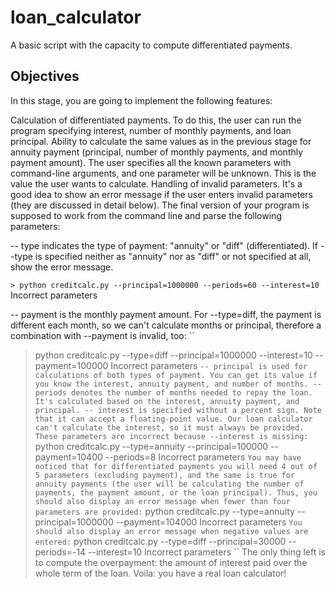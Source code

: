 # loan_calculator
 A basic script with the capacity to compute differentiated payments.
 
 
## Objectives
In this stage, you are going to implement the following features:

Calculation of differentiated payments. To do this, the user can run the program specifying interest, number of monthly payments, and loan principal.
Ability to calculate the same values as in the previous stage for annuity payment (principal, number of monthly payments, and monthly payment amount). The user specifies all the known parameters with command-line arguments, and one parameter will be unknown. This is the value the user wants to calculate.
Handling of invalid parameters. It's a good idea to show an error message if the user enters invalid parameters (they are discussed in detail below).
The final version of your program is supposed to work from the command line and parse the following parameters:

-- type indicates the type of payment: "annuity" or "diff" (differentiated). If --type is specified neither as "annuity" nor as "diff" or not specified at all, show the error message.

`` > python creditcalc.py --principal=1000000 --periods=60 --interest=10 ``
Incorrect parameters 

-- payment is the monthly payment amount. For --type=diff, the payment is different each month, so we can't calculate months or principal, therefore a combination with --payment is invalid, too:
``
> python creditcalc.py --type=diff --principal=1000000 --interest=10 --payment=100000
> Incorrect parameters
``
-- principal is used for calculations of both types of payment. You can get its value if you know the interest, annuity payment, and number of months.
-- periods denotes the number of months needed to repay the loan. It's calculated based on the interest, annuity payment, and principal.
-- interest is specified without a percent sign. Note that it can accept a floating-point value. Our loan calculator can't calculate the interest, so it must always be provided. These parameters are incorrect because --interest is missing:
``
> python creditcalc.py --type=annuity --principal=100000 --payment=10400 --periods=8
Incorrect parameters
``
You may have noticed that for differentiated payments you will need 4 out of 5 parameters (excluding payment), and the same is true for annuity payments (the user will be calculating the number of payments, the payment amount, or the loan principal). Thus, you should also display an error message when fewer than four parameters are provided:
``
> python creditcalc.py --type=annuity --principal=1000000 --payment=104000
Incorrect parameters
``
You should also display an error message when negative values are entered:
``
> python creditcalc.py --type=diff --principal=30000 --periods=-14 --interest=10
Incorrect parameters
``
The only thing left is to compute the overpayment: the amount of interest paid over the whole term of the loan. Voila: you have a real loan calculator!
